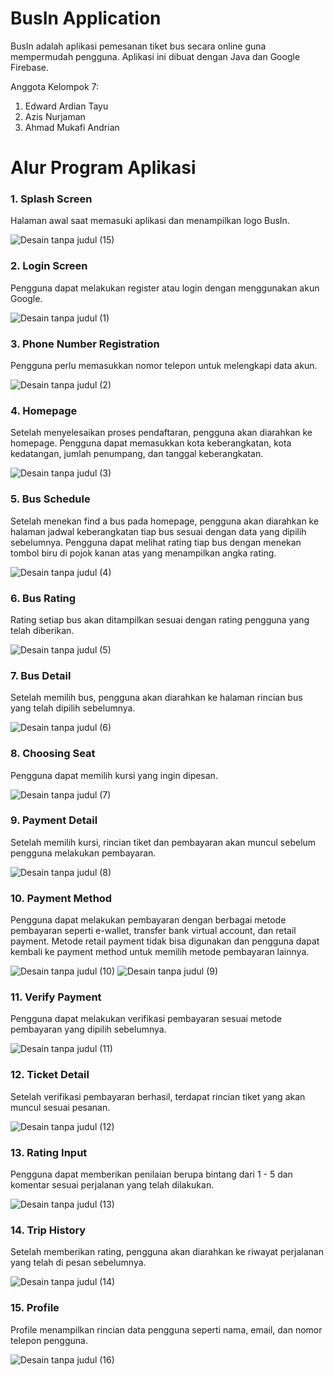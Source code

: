 <h1> BusIn Application </h1>
BusIn adalah aplikasi pemesanan tiket bus secara online guna mempermudah pengguna. Aplikasi ini dibuat dengan Java dan Google Firebase.

Anggota Kelompok 7:
1. Edward Ardian Tayu
2. Azis Nurjaman
3. Ahmad Mukafi Andrian

<h1>Alur Program Aplikasi</h1>

<h3> 1. Splash Screen</h3>
Halaman awal saat memasuki aplikasi dan menampilkan logo BusIn.

![Desain tanpa judul (15)](https://github.com/edwardardian/Hacktiv8-Final-Project-4/assets/96390389/1856e5da-e3af-4182-9bb0-0a5b10b19f2d)

<h3> 2. Login Screen </h3>
Pengguna dapat melakukan register atau login dengan menggunakan akun Google.

![Desain tanpa judul (1)](https://github.com/edwardardian/Hacktiv8-Final-Project-4/assets/96390389/4058de90-b824-446c-ab94-a96ae51bb919)

<h3> 3. Phone Number Registration </h3>
Pengguna perlu memasukkan nomor telepon untuk melengkapi data akun.

![Desain tanpa judul (2)](https://github.com/edwardardian/Hacktiv8-Final-Project-4/assets/96390389/6163d0cc-4b82-4473-9a1b-0d0f6e9b432d)

<h3> 4. Homepage </h3>
Setelah menyelesaikan proses pendaftaran, pengguna akan diarahkan ke homepage. Pengguna dapat memasukkan kota keberangkatan, kota kedatangan, jumlah penumpang, dan tanggal keberangkatan.

![Desain tanpa judul (3)](https://github.com/edwardardian/Hacktiv8-Final-Project-4/assets/96390389/8467d965-e165-462a-ac6d-bd2974edbd1d)

<h3> 5. Bus Schedule </h3>
Setelah menekan find a bus pada homepage, pengguna akan diarahkan ke halaman jadwal keberangkatan tiap bus sesuai dengan data yang dipilih sebelumnya. Pengguna dapat melihat rating tiap bus dengan menekan tombol biru di pojok kanan atas yang menampilkan angka rating.


![Desain tanpa judul (4)](https://github.com/edwardardian/Hacktiv8-Final-Project-4/assets/96390389/04ad920c-b2fc-4eca-8525-a3cf28bf7d23)

<h3> 6. Bus Rating </h3>
Rating setiap bus akan ditampilkan sesuai dengan rating pengguna yang telah diberikan.

![Desain tanpa judul (5)](https://github.com/edwardardian/Hacktiv8-Final-Project-4/assets/96390389/57bba431-990e-4354-a8d1-28f9635f3032)

<h3> 7. Bus Detail </h3>
Setelah memilih bus, pengguna akan diarahkan ke halaman rincian bus yang telah dipilih sebelumnya.

![Desain tanpa judul (6)](https://github.com/edwardardian/Hacktiv8-Final-Project-4/assets/96390389/70c04046-4c42-42d8-8219-02c44cd7ce54)

<h3> 8. Choosing Seat </h3>
Pengguna dapat memilih kursi yang ingin dipesan.

![Desain tanpa judul (7)](https://github.com/edwardardian/Hacktiv8-Final-Project-4/assets/96390389/d9990197-e463-4aab-86f6-7fa4679be73c)

<h3> 9. Payment Detail </h3>
Setelah memilih kursi, rincian tiket dan pembayaran akan muncul sebelum pengguna melakukan pembayaran.

![Desain tanpa judul (8)](https://github.com/edwardardian/Hacktiv8-Final-Project-4/assets/96390389/9b646adb-409b-4f90-8ced-779e84d92631)

<h3> 10. Payment Method </h3>
Pengguna dapat melakukan pembayaran dengan berbagai metode pembayaran seperti e-wallet, transfer bank virtual account, dan retail payment. Metode retail payment tidak bisa digunakan dan pengguna dapat kembali ke payment method untuk memilih metode pembayaran lainnya.

![Desain tanpa judul (10)](https://github.com/edwardardian/Hacktiv8-Final-Project-4/assets/96390389/c93c0b18-624f-4673-b2ce-724882eae7c0)
![Desain tanpa judul (9)](https://github.com/edwardardian/Hacktiv8-Final-Project-4/assets/96390389/e63fccc6-d273-4fca-9149-6eac08899865)


<h3> 11. Verify Payment </h3>
Pengguna dapat melakukan verifikasi pembayaran sesuai metode pembayaran yang dipilih sebelumnya.

![Desain tanpa judul (11)](https://github.com/edwardardian/Hacktiv8-Final-Project-4/assets/96390389/6f95e0cb-261c-4d01-9cfb-3b78ae11183d)

<h3> 12. Ticket Detail</h3>
Setelah verifikasi pembayaran berhasil, terdapat rincian tiket yang akan muncul sesuai pesanan.

![Desain tanpa judul (12)](https://github.com/edwardardian/Hacktiv8-Final-Project-4/assets/96390389/544e0279-caf2-4da7-b89e-d30062bda2ae)

<h3> 13. Rating Input </h3>
Pengguna dapat memberikan penilaian berupa bintang dari 1 - 5 dan komentar sesuai perjalanan yang telah dilakukan.

![Desain tanpa judul (13)](https://github.com/edwardardian/Hacktiv8-Final-Project-4/assets/96390389/c88068ea-16d0-4450-80b2-986a19dc3557)

<h3> 14. Trip History</h3>
Setelah memberikan rating, pengguna akan diarahkan ke riwayat perjalanan yang telah di pesan sebelumnya.

![Desain tanpa judul (14)](https://github.com/edwardardian/Hacktiv8-Final-Project-4/assets/96390389/cd2a1dc2-d4c8-4228-960f-664de199f2db)

<h3> 15. Profile </h3>
Profile menampilkan rincian data pengguna seperti nama, email, dan nomor telepon pengguna.

![Desain tanpa judul (16)](https://github.com/edwardardian/Hacktiv8-Final-Project-4/assets/96390389/9e3790db-a3fb-41a9-9193-5eabdf8857be)
